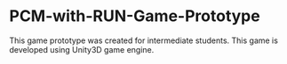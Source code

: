 # PCM-with-RUN-Game-Prototype
This game prototype was created for intermediate students. This game is developed using Unity3D game engine.
